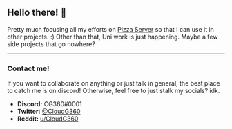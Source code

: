 ## Hello there! 👋

Pretty much focusing all my efforts on [Pizza Server](https://github.com/PizzaServer/PizzaServer) so that I can use it in other projects. :)
Other than that, Uni work is just happening. Maybe a few side projects that go nowhere?

---

### Contact me!

If you want to collaborate on anything or just talk in general, the best place to catch me is on discord! Otherwise, feel free to just stalk my socials? idk.

- **Discord:** CG360#0001
- **Twitter:** [@CloudG360](https://twitter.com/CloudG360)
- **Reddit:** [u/CloudG360](https://www.reddit.com/user/CloudG360)
